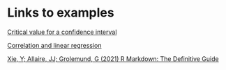 # Links to examples

[Critical value for a confidence interval](https://r.foi.hr/content/18c5bc4c-094d-49eb-af1c-fa70687399b0)

[Correlation and linear regression](https://r.foi.hr/content/a742d9f1-429d-4dd0-9f9e-c9b70867674b)

[Xie, Y; Allaire, JJ; Grolemund, G (2021) R Markdown: The Definitive Guide](https://bookdown.org/yihui/rmarkdown/)